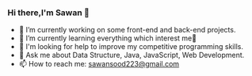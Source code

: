 ### Hi there,I'm Sawan 👋


- 🔭 I’m currently working on some front-end and back-end projects.
- 🌱 I’m currently learning everything which interest me🤣
- 🤔  I'm looking for help to improve my competitive programming skills.
- 💬 Ask me about Data Structure, Java, JavaScript, Web Development.
- 📫 How to reach me: sawansood223@gmail.com


